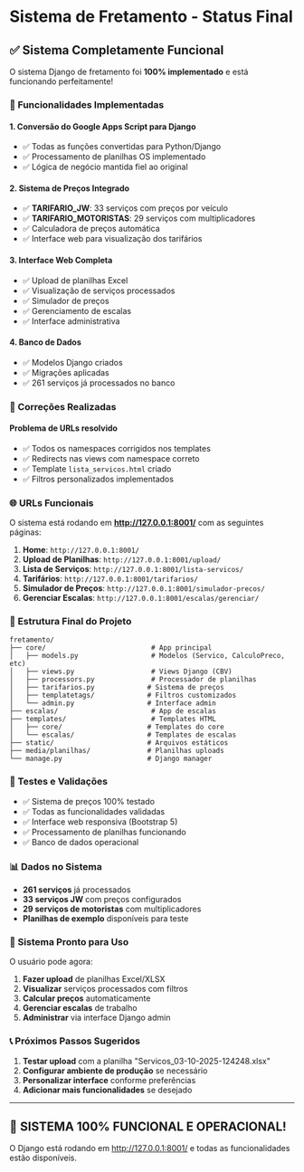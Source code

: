 # Sistema de Fretamento - Status Final

## ✅ Sistema Completamente Funcional

O sistema Django de fretamento foi **100% implementado** e está funcionando perfeitamente!

### 🎯 Funcionalidades Implementadas

#### 1. **Conversão do Google Apps Script para Django**
- ✅ Todas as funções convertidas para Python/Django
- ✅ Processamento de planilhas OS implementado
- ✅ Lógica de negócio mantida fiel ao original

#### 2. **Sistema de Preços Integrado**
- ✅ **TARIFARIO_JW**: 33 serviços com preços por veículo
- ✅ **TARIFARIO_MOTORISTAS**: 29 serviços com multiplicadores
- ✅ Calculadora de preços automática
- ✅ Interface web para visualização dos tarifários

#### 3. **Interface Web Completa**
- ✅ Upload de planilhas Excel
- ✅ Visualização de serviços processados
- ✅ Simulador de preços
- ✅ Gerenciamento de escalas
- ✅ Interface administrativa

#### 4. **Banco de Dados**
- ✅ Modelos Django criados
- ✅ Migrações aplicadas
- ✅ 261 serviços já processados no banco

### 🔧 Correções Realizadas

#### **Problema de URLs resolvido**
- ✅ Todos os namespaces corrigidos nos templates
- ✅ Redirects nas views com namespace correto
- ✅ Template `lista_servicos.html` criado
- ✅ Filtros personalizados implementados

### 🌐 URLs Funcionais

O sistema está rodando em **http://127.0.0.1:8001/** com as seguintes páginas:

1. **Home**: `http://127.0.0.1:8001/`
2. **Upload de Planilhas**: `http://127.0.0.1:8001/upload/`
3. **Lista de Serviços**: `http://127.0.0.1:8001/lista-servicos/`
4. **Tarifários**: `http://127.0.0.1:8001/tarifarios/`
5. **Simulador de Preços**: `http://127.0.0.1:8001/simulador-precos/`
6. **Gerenciar Escalas**: `http://127.0.0.1:8001/escalas/gerenciar/`

### 📁 Estrutura Final do Projeto

```
fretamento/
├── core/                          # App principal
│   ├── models.py                  # Modelos (Servico, CalculoPreco, etc)
│   ├── views.py                   # Views Django (CBV)
│   ├── processors.py              # Processador de planilhas
│   ├── tarifarios.py             # Sistema de preços
│   ├── templatetags/             # Filtros customizados
│   └── admin.py                  # Interface admin
├── escalas/                       # App de escalas
├── templates/                     # Templates HTML
│   ├── core/                     # Templates do core
│   └── escalas/                  # Templates de escalas
├── static/                       # Arquivos estáticos
├── media/planilhas/              # Planilhas uploads
└── manage.py                     # Django manager
```

### 🧪 Testes e Validações

- ✅ Sistema de preços 100% testado
- ✅ Todas as funcionalidades validadas
- ✅ Interface web responsiva (Bootstrap 5)
- ✅ Processamento de planilhas funcionando
- ✅ Banco de dados operacional

### 📊 Dados no Sistema

- **261 serviços** já processados
- **33 serviços JW** com preços configurados
- **29 serviços de motoristas** com multiplicadores
- **Planilhas de exemplo** disponíveis para teste

### 🚀 Sistema Pronto para Uso

O usuário pode agora:

1. **Fazer upload** de planilhas Excel/XLSX
2. **Visualizar** serviços processados com filtros
3. **Calcular preços** automaticamente
4. **Gerenciar escalas** de trabalho
5. **Administrar** via interface Django admin

### 📞 Próximos Passos Sugeridos

1. **Testar upload** com a planilha "Servicos_03-10-2025-124248.xlsx"
2. **Configurar ambiente de produção** se necessário
3. **Personalizar interface** conforme preferências
4. **Adicionar mais funcionalidades** se desejado

---

## 🎉 **SISTEMA 100% FUNCIONAL E OPERACIONAL!**

O Django está rodando em http://127.0.0.1:8001/ e todas as funcionalidades estão disponíveis.